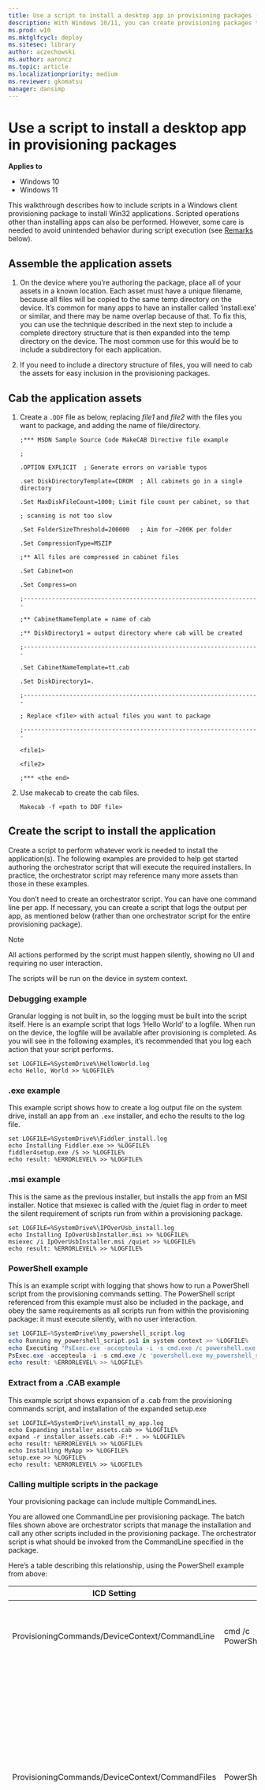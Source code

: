 ```yaml
---
title: Use a script to install a desktop app in provisioning packages (Windows 10/11)
description: With Windows 10/11, you can create provisioning packages that let you quickly and efficiently configure a device without having to install a new image.
ms.prod: w10
ms.mktglfcycl: deploy
ms.sitesec: library
author: aczechowski
ms.author: aaroncz
ms.topic: article
ms.localizationpriority: medium
ms.reviewer: gkomatsu
manager: dansimp
---
```


# Use a script to install a desktop app in provisioning packages


**Applies to**

-   Windows 10
-   Windows 11

This walkthrough describes how to include scripts in a Windows client provisioning package to install Win32 applications. Scripted operations other than installing apps can also be performed. However, some care is needed to avoid unintended behavior during script execution (see [Remarks](#remarks) below).

## Assemble the application assets

1. On the device where you’re authoring the package, place all of your assets in a known location. Each asset must have a unique filename, because all files will be copied to the same temp directory on the device. It’s common for many apps to have an installer called ‘install.exe’ or similar, and there may be name overlap because of that. To fix this, you can use the technique described in the next step to include a complete directory structure that is then expanded into the temp directory on the device. The most common use for this would be to include a subdirectory for each application. 

2. If you need to include a directory structure of files, you will need to cab the assets for easy inclusion in the provisioning packages.

## Cab the application assets

1. Create a `.DDF` file as below, replacing *file1* and *file2* with the files you want to package, and adding the name of file/directory.

    ```ddf
    ;*** MSDN Sample Source Code MakeCAB Directive file example
    
    ;
    
    .OPTION EXPLICIT  ; Generate errors on variable typos
    
    .set DiskDirectoryTemplate=CDROM  ; All cabinets go in a single directory
    
    .Set MaxDiskFileCount=1000; Limit file count per cabinet, so that
    
    ; scanning is not too slow
    
    .Set FolderSizeThreshold=200000   ; Aim for ~200K per folder
    
    .Set CompressionType=MSZIP
    
    ;** All files are compressed in cabinet files
    
    .Set Cabinet=on
    
    .Set Compress=on
    
    ;-------------------------------------------------------------------
    
    ;** CabinetNameTemplate = name of cab
    
    ;** DiskDirectory1 = output directory where cab will be created
    
    ;-------------------------------------------------------------------
    
    .Set CabinetNameTemplate=tt.cab
    
    .Set DiskDirectory1=.
        
    ;-------------------------------------------------------------------
    
    ; Replace <file> with actual files you want to package
    
    ;-------------------------------------------------------------------
    
    <file1>
    
    <file2>
    
    ;*** <the end>  
    ```

2. Use makecab to create the cab files.

    ```makecab
    Makecab -f <path to DDF file>
    ```

## Create the script to install the application

Create a script to perform whatever work is needed to install the application(s). The following examples are provided to help get started authoring the orchestrator script that will execute the required installers. In practice, the orchestrator script may reference many more assets than those in these examples.

You don’t need to create an orchestrator script. You can have one command line per app. If necessary, you can create a script that logs the output per app, as mentioned below (rather than one orchestrator script for the entire provisioning package). 

>[!NOTE]
>All actions performed by the script must happen silently, showing no UI and requiring no user interaction.
>
>The scripts will be run on the device in system context.

### Debugging example 

Granular logging is not built in, so the logging must be built into the script itself. Here is an example script that logs ‘Hello World’ to a logfile. When run on the device, the logfile will be available after provisioning is completed. As you will see in the following examples, it’s recommended that you log each action that your script performs.

```log
set LOGFILE=%SystemDrive%\HelloWorld.log
echo Hello, World >> %LOGFILE% 
```

### .exe example

This example script shows how to create a log output file on the system drive, install an app from an `.exe` installer, and echo the results to the log file.

```exe
set LOGFILE=%SystemDrive%\Fiddler_install.log
echo Installing Fiddler.exe >> %LOGFILE%
fiddler4setup.exe /S >> %LOGFILE%
echo result: %ERRORLEVEL% >> %LOGFILE%
```

### .msi example

This is the same as the previous installer, but installs the app from an MSI installer. Notice that msiexec is called with the /quiet flag in order to meet the silent requirement of scripts run from within a provisioning package.

```msi
set LOGFILE=%SystemDrive%\IPOverUsb_install.log
echo Installing IpOverUsbInstaller.msi >> %LOGFILE%
msiexec /i IpOverUsbInstaller.msi /quiet >> %LOGFILE%
echo result: %ERRORLEVEL% >> %LOGFILE%
```

### PowerShell example

This is an example script with logging that shows how to run a PowerShell script from the provisioning commands setting. The PowerShell script referenced from this example must also be included in the package, and obey the same requirements as all scripts run from within the provisioning package: it must execute silently, with no user interaction.

```powershell
set LOGFILE=%SystemDrive%\my_powershell_script.log
echo Running my_powershell_script.ps1 in system context >> %LOGFILE%
echo Executing "PsExec.exe -accepteula -i -s cmd.exe /c powershell.exe my_powershell_script.ps1" >> %LOGFILE%
PsExec.exe -accepteula -i -s cmd.exe /c 'powershell.exe my_powershell_script.ps1' >> %LOGFILE%
echo result: %ERRORLEVEL% >> %LOGFILE%
```

<span id="cab-extract" />

### Extract from a .CAB example

This example script shows expansion of a .cab from the provisioning commands script, and installation of the expanded setup.exe

```cab
set LOGFILE=%SystemDrive%\install_my_app.log
echo Expanding installer_assets.cab >> %LOGFILE%
expand -r installer_assets.cab -F:* . >> %LOGFILE%
echo result: %ERRORLEVEL% >> %LOGFILE%
echo Installing MyApp >> %LOGFILE%
setup.exe >> %LOGFILE%
echo result: %ERRORLEVEL% >> %LOGFILE%
```

### Calling multiple scripts in the package

Your provisioning package can include multiple CommandLines.

You are allowed one CommandLine per provisioning package. The batch files shown above are orchestrator scripts that manage the installation and call any other scripts included in the provisioning package. The orchestrator script is what should be invoked from the CommandLine specified in the package. 

Here’s a table describing this relationship, using the PowerShell example from above:


|ICD Setting | Value  | Description |
| --- | --- | --- |
| ProvisioningCommands/DeviceContext/CommandLine | cmd /c PowerShell_Example.bat | The command line needed to invoke the orchestrator script. |
| ProvisioningCommands/DeviceContext/CommandFiles | PowerShell_Example.bat | The single orchestrator script referenced by the command line that handles calling into the required installers or performing any other actions such as expanding cab files. This script must do the required logging. |
| ProvisioningCommands/DeviceContext/CommandFiles | my_powershell_script.ps1 | Other assets referenced by the orchestrator script. In this example, there is only one, but there could be many assets referenced here. One common use case is using the orchestrator to call a series of install.exe or setup.exe installers to install several applications. Each of those installers must be included as an asset here. |

### Add script to provisioning package

When you have the batch file written and the referenced assets ready to include, you can add them to a provisioning package in the Windows Configuration Designer.

Using Windows Configuration Designer, specify the full details of how the script should be run in the CommandLine setting in the provisioning package. This includes flags or any other parameters that you would normally type on the command line. So for example if the package contained an app installer called install.exe and a script used to automate the install called InstallMyApp.bat, the `ProvisioningCommands/DeviceContext/CommandLine` setting should be configured to:

```bat
cmd /c InstallMyApp.bat
```

In Windows Configuration Designer, this looks like:

![Command line in Selected customizations.](../images/icd-script1.png)

You also need to add the relevant assets for that command line including the orchestrator script and any other assets it references such as installers or .cab files.

In Windows Configuration Designer, that is done by adding files under the `ProvisioningCommands/DeviceContext/CommandFiles` setting.

![Command files in Selected customizations.](../images/icd-script2.png)

When you are done, [build the package](provisioning-create-package.md#build-package). 
 

### Remarks

1. No user interaction or console output is supported via ProvisioningCommands. All work needs to be silent. If your script attempts to do any of the following it will cause undefined behavior, and could put the device in an unrecoverable state if executed during setup or the Out of Box Experience:
    a. Echo to console
    b. Display anything on the screen
    c. Prompt the user with a dialog or install wizard
2. When applied at first boot, provisioning runs early in the boot sequence and before a user context has been established; care must be taken to only include installers that can run at this time. Other installers can be provisioned via a management tool.
3. If the device is put into an unrecoverable state because of a bad script, you can reset it using [recovery options in Windows client](https://support.microsoft.com/help/12415/windows-10-recovery-options).
4. The CommandFile assets are deployed on the device to a temporary folder unique to each package.

    1. For packages added during the out of box experience, this is usually in `%WINDIR%\system32\config\systemprofile\appdata\local\Temp\ProvisioningPkgTmp\<{PackageIdGuid}>\Commands\0`

        The `0` after `Commands\` refers to the installation order and indicates the first app to be installed. The number will increment for each app in the package.

    2. For packages added by double-clicking on an already deployed device, this will be in the temp folder for the user executing the provisioning package: `%TMP%\ProvisioningPkgTmp\<{PackageIdGuid}>\Commands\0`

5. The command line will be executed with the directory the CommandFiles were deployed to as the working directory. This means you do not need to specific the full path to assets in the command line or from within any script.
6. The runtime provisioning component will attempt to run the scripts from the provisioning package at the earliest point possible, depending on the stage when the PPKG was added. For example, if the package was added during the Out-of-Box Experience, it will be run immediately after the package is applied, while the out of box experience is still happening. This is before the user account configuration options are presented to the user. A spinning progress dialog will appear and “please wait” will be displayed on the screen. 

    >[!NOTE]
    >There is a timeout of 30 minutes for the provisioning process at this point. All scripts and installs need to complete within this time. 
7. The scripts are executed in the background as the rest of provisioning continues to run. For packages added on existing systems using the double-click to install, there is no notification that provisioning or script execution has completed


## Related articles

- [Provisioning packages for Windows client](provisioning-packages.md)
- [How provisioning works in Windows client](provisioning-how-it-works.md)
- [Install Windows Configuration Designer](provisioning-install-icd.md)
- [Create a provisioning package](provisioning-create-package.md)
- [Apply a provisioning package](provisioning-apply-package.md)
- [Settings changed when you uninstall a provisioning package](provisioning-uninstall-package.md)
- [Provision PCs with common settings for initial deployment (simple provisioning)](provision-pcs-for-initial-deployment.md)
- [Windows Configuration Designer command-line interface (reference)](provisioning-command-line.md)
- [PowerShell cmdlets for provisioning Windows client (reference)](provisioning-powershell.md)
- [Create a provisioning package with multivariant settings](provisioning-multivariant.md)
